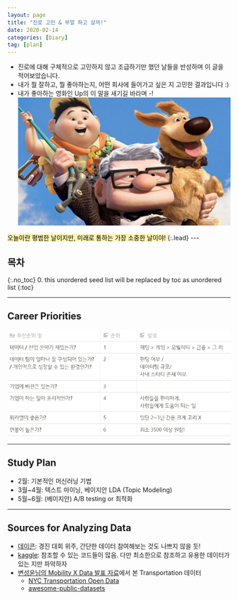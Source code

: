 ```yaml
---
layout: page
title: "진로 고민 & 무얼 하고 살까!"
date: 2020-02-14 
categories: [Diary]
tag: [plan]
---
```

* 진로에 대해 구체적으로 고민하지 않고 조급하기만 했던 날들을 반성하며 이 글을 적어보았습니다.
* 내가 뭘 잘하고, 뭘 좋아하는지, 어떤 회사에 들어가고 싶은 지 고민한 결과입니다 :)
* 내가 좋아하는 영화인 Up의 이 말을 새기길 바라며 -!
![up](../images/plan-up.png)
<mark style="background-color: #fff5b1">
오늘이란 평범한 날이지만, 미래로 통하는 가장 소중한 날이야!
</mark>
{:.lead}
---

## **목차**
{:.no_toc}
0. this unordered seed list will be replaced by toc as unordered list
{:toc}

---

## **Career Priorities**
![](../images/plan-priority.png)

---

## **Study Plan**

- 2월: 기본적인 머신러닝 기법
- 3월~4월: 텍스트 마이닝, 베이지안 LDA (Topic Modeling)
- 5월~6월: (베이지안) A/B testing or 최적화 

---

## **Sources for Analyzing Data**

- [데이콘](https://dacon.io/): 경진 대회 위주, 간단한 데이터 참여해보는 것도 나쁘지 않을 듯!
- [kaggle](https://www.kaggle.com/#): 참조할 수 있는 코드들이 많음. 다만 최소한으로 참조하고 유용한 데이터가 있는 지만 파악하자
- [변성윤님의 Mobility X Data 발표 자료](https://www.slideshare.net/zzsza/mobility-x-data)에서 본 Transportation 데이터
    - [NYC Transportation Open Data](https://www1.nyc.gov/site/tlc/about/tlc-trip-record-data.page)
    - [awesome-public-datasets](https://github.com/awesomedata/awesome-public-datasets#transportation)

